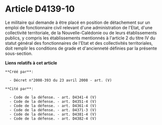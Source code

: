 # Article D4139-10

Le militaire qui demande à être placé en position de détachement sur un emploi de fonctionnaire civil relevant d'une
administration de l'Etat, d'une collectivité territoriale, de la Nouvelle-Calédonie ou de leurs établissements publics, y
compris les établissements mentionnés à l'article 2 du titre IV du statut général des fonctionnaires de l'Etat et des
collectivités territoriales, doit remplir les conditions de grade et d'ancienneté définies par la présente sous-section.

**Liens relatifs à cet article**

	**Créé par**:

	  - Décret n°2008-393 du 23 avril 2008 - art. (V)

	**Cité par**:

	  - Code de la défense. - art. D4341-4 (V)
	  - Code de la défense. - art. D4351-4 (V)
	  - Code de la défense. - art. D4361-4 (V)
	  - Code de la défense. - art. D4371-3 (V)
	  - Code de la défense. - art. D4381-4 (V)
	  - Code de la défense. - art. D4382-4 (V)
